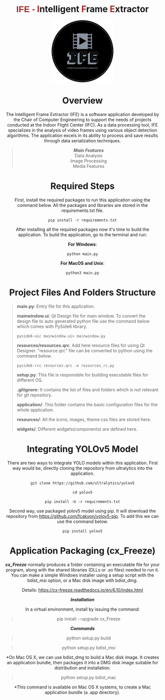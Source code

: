 <div align="center">
<h1>
  <span style="color: brown; font-family: sans-serif">IFE -</span> <span style="color: brown">I</span>ntelligent <span style="color: brown">F</span>rame <span style="color: brown">E</span>xtractor
</h1>
<img width="200px" src="resources/images/bg_ife_black.png"/>

# Overview
The Intelligent Frame Extractor (IFE) is a software application developed by the Chair of Computer Engineering to support the needs of projects conducted at the Indoor Flight Center (IFC). As a data processing tool, IFE specializes in the analysis of video frames using various object detection algorithms. The application excels in its ability to process and save results through data serialization techniques.
> ***Main Features***<br>
Data Analysis<br>
Image Processing<br>
Media Features

# Required Steps
First, install the required packages to run this application using the command below. All the packages and libraries are stored in the requirements.txt file.
```console
pip install -r requirements.txt
```

After installing all the required packages now it's time to build the application. To build the application, go to the terminal and run:

**For Windows**:
```console
python main.py
```
**For MacOS and Unix**:
```console
python3 main.py
```

# Project Files And Folders Structure

<div align="left">

> **main.py**: Entry file for this application.
> 
> **mainwindow.ui**: Qt Design file for main window. 
> To convert the design file to auto generated python file use the command below which comes with PySide6 library.
> ```console
> pyside6-uic mainwindow.ui> mainwindow.py 
> ```
> 
> **resources/resources.qrc**: Add here resource files for using Qt Designer. "resource.qrc" file can be converted to python using the command below.
> ```console
> pyside6-rcc resources.qrc -o resources_rc.py
> ```
> **setup.py**: This file is responsible for building executable files for different OS.
> 
> **.gitignore**: It contains the list of files and folders which is not relevant for git repository.
> 
> **application/**: This folder contains the basic configuration files for the whole application.
> 
> **resources/**: All the icons, images, theme css files are stored here.
> 
> **widgets/**: Different widgets(components) are defined here.
</div>

# Integrating YOLOv5 Model
There are two ways to integrate YOLO models within this application. First way would be, directly cloning the repository from ultralytics into the application.

```console
git clone https://github.com/ultralytics/yolov5
```
```console
cd yolov5
```
```console
pip install -U -r requirements.txt
```

Second way, use packaged yolov5 model using pip. It will download the repository from https://github.com/fcakyon/yolov5-pip. To add this we can use the command below.
```console
pip install yolov5
```


# Application Packaging (cx_Freeze)
***cx_Freeze*** normally produces a folder containing an executable file for your program, along with the shared libraries (DLLs or .so files) needed to run it. You can make a simple Windows installer using a setup script with the bdist_msi option, or a Mac disk image with bdist_dmg.

Details: https://cx-freeze.readthedocs.io/en/6.10/index.html

***Installation***

In a virtual environment, install by issuing the command:

> pip install --upgrade cx_Freeze

***Commands***
> python setup.py build

> python setup.py bdist_msi

*On Mac OS X, we can use bdist_dmg to build a Mac disk image. It creates an application bundle, then packages it into a DMG disk image suitable for distribution and installation.

> python setup.py bdist_mac

*This command is available on Mac OS X systems, to create a Mac application bundle (a .app directory).
</div>